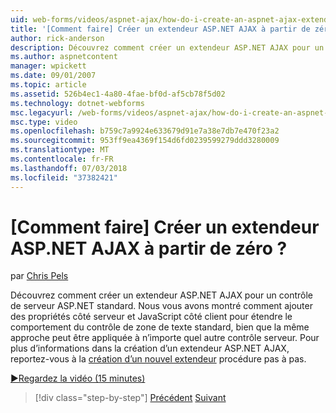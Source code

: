 ```yaml
---
uid: web-forms/videos/aspnet-ajax/how-do-i-create-an-aspnet-ajax-extender-from-scratch
title: '[Comment faire] Créer un extendeur ASP.NET AJAX à partir de zéro ? | Microsoft Docs'
author: rick-anderson
description: Découvrez comment créer un extendeur ASP.NET AJAX pour un contrôle de serveur ASP.NET standard. Nous vous avons montré comment ajouter des propriétés côté serveur et côté client JavaScript...
ms.author: aspnetcontent
manager: wpickett
ms.date: 09/01/2007
ms.topic: article
ms.assetid: 526b4ec1-4a80-4fae-bf0d-af5cb78f5d02
ms.technology: dotnet-webforms
msc.legacyurl: /web-forms/videos/aspnet-ajax/how-do-i-create-an-aspnet-ajax-extender-from-scratch
msc.type: video
ms.openlocfilehash: b759c7a9924e633679d91e7a38e7db7e470f23a2
ms.sourcegitcommit: 953ff9ea4369f154d6fd0239599279ddd3280009
ms.translationtype: MT
ms.contentlocale: fr-FR
ms.lasthandoff: 07/03/2018
ms.locfileid: "37382421"
---
```

<a name="how-do-i-create-an-aspnet-ajax-extender-from-scratch"></a>[Comment faire] Créer un extendeur ASP.NET AJAX à partir de zéro ?
====================
par [Chris Pels](https://twitter.com/chrispels)

Découvrez comment créer un extendeur ASP.NET AJAX pour un contrôle de serveur ASP.NET standard. Nous vous avons montré comment ajouter des propriétés côté serveur et JavaScript côté client pour étendre le comportement du contrôle de zone de texte standard, bien que la même approche peut être appliquée à n’importe quel autre contrôle serveur. Pour plus d’informations dans la création d’un extendeur ASP.NET AJAX, reportez-vous à la [création d’un nouvel extendeur](../../overview/ajax-control-toolkit/getting-started/creating-a-custom-ajax-control-toolkit-control-extender-cs.md) procédure pas à pas.

[&#9654;Regardez la vidéo (15 minutes)](https://channel9.msdn.com/Blogs/ASP-NET-Site-Videos/how-do-i-create-an-aspnet-ajax-extender-from-scratch)

> [!div class="step-by-step"]
> [Précédent](how-do-i-trigger-an-updatepanel-refresh-from-a-dropdownlist-control.md)
> [Suivant](how-do-i-build-custom-server-controls-that-work-with-or-without-aspnet-ajax.md)
